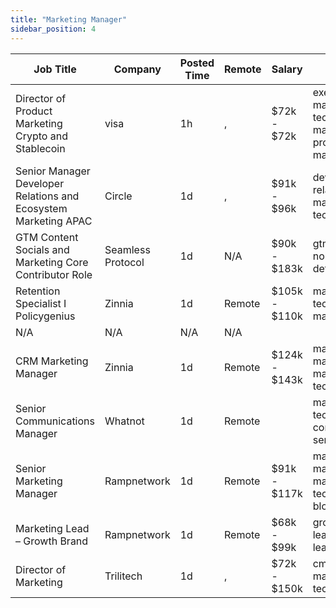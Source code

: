 ```yaml
---
title: "Marketing Manager"
sidebar_position: 4
---
```


| Job Title | Company | Posted Time | Remote | Salary | Tags | Apply Link |
|-----------|---------|-------------|--------|--------|------|------------|
| Director of Product Marketing Crypto and Stablecoin | visa | 1h | , | $72k - $72k | executive, marketing, non tech, product manager, product marketing | [Apply](https://web3.career/director-of-product-marketing-for-crypto-and-stablecoin-visa/104720) |
| Senior Manager Developer Relations and Ecosystem Marketing APAC | Circle | 1d | , | $91k - $96k | developer relations, dev, marketing, non tech, senior | [Apply](https://web3.career/senior-manager-developer-relations-and-ecosystem-marketing-apac-circle/104663) |
| GTM Content Socials and Marketing Core Contributor Role | Seamless Protocol | 1d | N/A | $90k - $183k | gtm, marketing, non tech, crypto, defi | [Apply](https://web3.career/gtm-content-socials-and-marketing-core-contributor-role-seamless/104651) |
| Retention Specialist I Policygenius | Zinnia | 1d | Remote | $105k - $110k | marketing, non tech, product manager, remote | [Apply](https://web3.career/retention-specialist-i-policygenius-zinnia/97588) |
| N/A | N/A | N/A | N/A |  |  | [Apply](https://web3.career/metana) |
| CRM Marketing Manager | Zinnia | 1d | Remote | $124k - $143k | marketing manager, crm, marketing, non tech, remote | [Apply](https://web3.career/crm-marketing-manager-zinnia/98977) |
| Senior Communications Manager | Whatnot | 1d | Remote |  | marketing, non tech, pr, communications, senior | [Apply](https://web3.career/senior-communications-manager-whatnot/104620) |
| Senior Marketing Manager | Rampnetwork | 1d | Remote | $91k - $117k | marketing manager, marketing, non tech, senior, blockchain | [Apply](https://web3.career/senior-marketing-manager-rampnetwork/104616) |
| Marketing Lead – Growth Brand | Rampnetwork | 1d | Remote | $68k - $99k | growth, brand, lead, marketing lead, marketing | [Apply](https://web3.career/marketing-lead-growth-brand-rampnetwork/104615) |
| Director of Marketing | Trilitech | 1d | , | $72k - $150k | cmo, executive, marketing, non tech, blockchain | [Apply](https://web3.career/director-of-marketing-trilitech/104609) |
